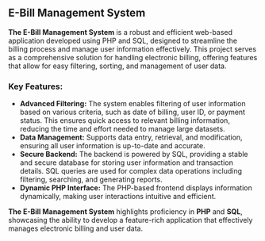 ## E-Bill Management System

**The E-Bill Management System** is a robust and efficient web-based application developed using PHP and SQL, designed to streamline the billing process and manage user information effectively. This project serves as a comprehensive solution for handling electronic billing, offering features that allow for easy filtering, sorting, and management of user data.

### Key Features:

- **Advanced Filtering:** The system enables filtering of user information based on various criteria, such as date of billing, user ID, or payment status. This ensures quick access to relevant billing information, reducing the time and effort needed to manage large datasets.
- **Data Management:** Supports data entry, retrieval, and modification, ensuring all user information is up-to-date and accurate.
- **Secure Backend:** The backend is powered by SQL, providing a stable and secure database for storing user information and transaction details. SQL queries are used for complex data operations including filtering, searching, and generating reports.
- **Dynamic PHP Interface:** The PHP-based frontend displays information dynamically, making user interactions intuitive and efficient.

**The E-Bill Management System** highlights proficiency in **PHP** and **SQL**, showcasing the ability to develop a feature-rich application that effectively manages electronic billing and user data.

